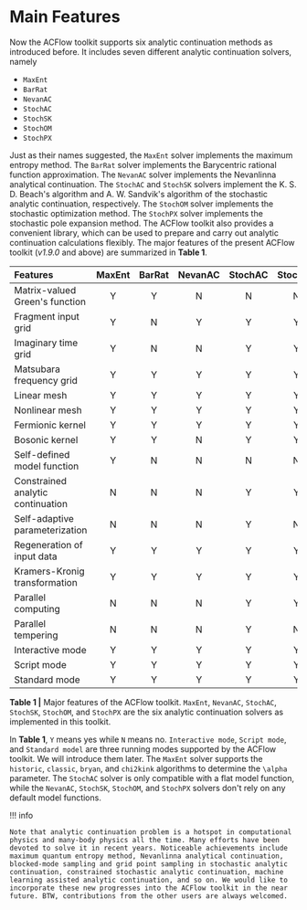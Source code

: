 # Main Features

Now the ACFlow toolkit supports six analytic continuation methods as introduced before. It includes seven different analytic continuation solvers, namely

* `MaxEnt`
* `BarRat`
* `NevanAC`
* `StochAC`
* `StochSK`
* `StochOM`
* `StochPX`

Just as their names suggested, the `MaxEnt` solver implements the maximum entropy method. The `BarRat` solver implements the Barycentric rational function approximation. The `NevanAC` solver implements the Nevanlinna analytical continuation. The `StochAC` and `StochSK` solvers implement the K. S. D. Beach's algorithm and A. W. Sandvik's algorithm of the stochastic analytic continuation, respectively. The `StochOM` solver implements the stochastic optimization method. The `StochPX` solver implements the stochastic pole expansion method. The ACFlow toolkit also provides a convenient library, which can be used to prepare and carry out analytic continuation calculations flexibly. The major features of the present ACFlow toolkit (*v1.9.0* and above) are summarized in **Table 1**.

| Features | MaxEnt | BarRat | NevanAC | StochAC | StochSK | StochOM | StochPX |
| :------- | :----: | :----: | :-----: | :-----: | :-----: | :-----: | :-----: |
|Matrix-valued Green's function | Y | Y | N | N | N | N | Y |
|Fragment input grid            | Y | N | Y | Y | Y | Y | Y |
|Imaginary time grid            | Y | N | N | Y | Y | Y | N |
|Matsubara frequency grid       | Y | Y | Y | Y | Y | Y | Y |
|Linear mesh                    | Y | Y | Y | Y | Y | Y | Y |
|Nonlinear mesh                 | Y | Y | Y | Y | Y | Y | Y |
|Fermionic kernel               | Y | Y | Y | Y | Y | Y | Y |
|Bosonic kernel                 | Y | Y | N | Y | Y | Y | Y |
|Self-defined model function    | Y | N | N | N | N | N | N |
|Constrained analytic continuation | N | N | N | Y | Y | Y | Y |
|Self-adaptive parameterization | N | N | N | Y | N | N | Y |
|Regeneration of input data     | Y | Y | Y | Y | Y | Y | Y |
|Kramers-Kronig transformation  | Y | Y | Y | Y | Y | Y | Y |
|Parallel computing             | N | N | N | Y | Y | Y | Y |
|Parallel tempering             | N | N | N | Y | N | N | N |
|Interactive mode               | Y | Y | Y | Y | Y | Y | Y |
|Script mode                    | Y | Y | Y | Y | Y | Y | Y |
|Standard mode                  | Y | Y | Y | Y | Y | Y | Y |

**Table 1 |** Major features of the ACFlow toolkit. `MaxEnt`, `NevanAC`, `StochAC`, `StochSK`, `StochOM`, and `StochPX` are the six analytic continuation solvers as implemented in this toolkit.

In **Table 1**, `Y` means yes while `N` means no. `Interactive mode`, `Script mode`, and `Standard model` are three running modes supported by the ACFlow toolkit. We will introduce them later. The `MaxEnt` solver supports the `historic`, `classic`, `bryan`, and `chi2kink` algorithms to determine the ``\alpha`` parameter. The `StochAC` solver is only compatible with a flat model function, while the `NevanAC`, `StochSK`, `StochOM`, and `StochPX` solvers don't rely on any default model functions.

!!! info

    Note that analytic continuation problem is a hotspot in computational physics and many-body physics all the time. Many efforts have been devoted to solve it in recent years. Noticeable achievements include maximum quantum entropy method, Nevanlinna analytical continuation, blocked-mode sampling and grid point sampling in stochastic analytic continuation, constrained stochastic analytic continuation, machine learning assisted analytic continuation, and so on. We would like to incorporate these new progresses into the ACFlow toolkit in the near future. BTW, contributions from the other users are always welcomed.
